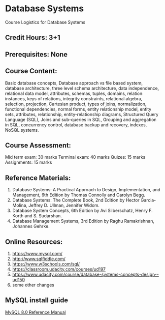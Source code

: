 # Database Systems
Course Logistics for Database Systems

## Credit Hours: 3+1  

## Prerequisites: None

## Course Content:
Basic database concepts, Database approach vs file based system, database architecture, three level schema architecture, data independence, relational data model, attributes, schemas, tuples, domains, relation instances, keys of relations, integrity constraints, relational algebra, selection, projection, Cartesian product, types of joins, normalization, functional dependencies, normal forms, entity relationship model, entity sets, attributes, relationship, entity-relationship diagrams, Structured Query Language (SQL), Joins and sub-queries in SQL, Grouping and aggregation in SQL, concurrency control, database backup and recovery, indexes, NoSQL systems.

## Course Assessment:  

Mid term exam: 30 marks
Terminal exam: 40 marks
Quizes: 15 marks
Assignments: 15 marks

## Reference Materials:

1. Database Systems: A Practical Approach to Design, Implementation, and Management, 6th Edition by Thomas Connolly and Carolyn Begg.  
2. Database Systems: The Complete Book, 2nd Edition by Hector Garcia-Molina, Jeffrey D. Ullman, Jennifer Widom.  
3. Database System Concepts, 6th Edition by Avi Silberschatz, Henry F. Korth and S. Sudarshan.  
4. Database Management Systems, 3rd Edition by Raghu Ramakrishnan, Johannes Gehrke.  

## Online Resources:

1. https://www.mysql.com/  
2. http://www.sqlfiddle.com/  
3. https://www.w3schools.com/sql/  
4. https://classroom.udacity.com/courses/ud197 
5. https://www.udacity.com/course/database-systems-concepts-design--ud150
6. some other changes
## MySQL install guide

[MySQL 8.0 Reference Manual](https://dev.mysql.com/doc/refman/8.0/en/)
